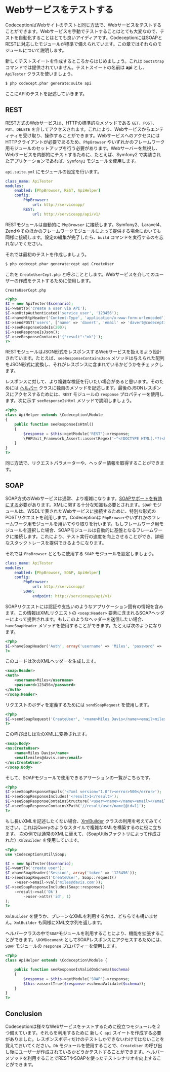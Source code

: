 # Webサービスをテストする

CodeceptionはWebサイトのテストと同じ方法で、Webサービスをテストすることができます。Webサービスを手動でテストすることはとても大変なので、テストを自動化することはとても良いアイディアです。CodeceptionにはSOAPとRESTに対応したモジュールが標準で備えられています。この章ではそれらのモジュールについて説明します。

新しくテストスイートを作成するところからはじめましょう。これは `bootstrap` コマンドでは提供されていません。テストスイートの名前は **api** とし、`ApiTester` クラスを使いましょう。

```bash
$ php codecept.phar generate:suite api
```

ここにAPIのテストを記述していきます。

## REST

REST方式のWebサービスは、HTTPの標準的なメソッドである `GET`、`POST`、`PUT`、`DELETE` を介してアクセスされます。これにより、Webサービスからエンティティを受け取り、操作することができます。WebサービスへのアクセスにはHTTPクライアントが必要であるため、`PhpBrowser` やいずれかのフレームワーク用モジュールのセットアップを行う必要があります。Webサーバーを無視し、Webサービスを内部的にテストするために、たとえば、Symfony2 で実装されたアプリケーションであれば、`Symfony2` モジュールを使用します。

`api.suite.yml` にモジュールの設定を行います。

``` yaml
class_name: ApiTester
modules:
    enabled: [PhpBrowser, REST, ApiHelper]
    config:
		PhpBrowser:
			url: http://serviceapp/
		REST:
		    url: http://serviceapp/api/v1/
```

RESTモジュールは自動的に `PhpBrowser` に接続します。Symfony2、Laravel4、Zendやそのほかのフレームワークモジュールによって提供する場合においても同様に接続します。設定の編集が完了したら、`build` コマンドを実行するのを忘れないでください。

それでは最初のテストを作成しましょう。

```bash
$ php codecept.phar generate:cept api CreateUser
```

これを `CreateUserCept.php` と呼ぶこととします。Webサービスを介してのユーザーの作成をテストするために使用します。

`CreateUserCept.php`

```php
<?php
$I = new ApiTester($scenario);
$I->wantTo('create a user via API');
$I->amHttpAuthenticated('service_user', '123456');
$I->haveHttpHeader('Content-Type', 'application/x-www-form-urlencoded');
$I->sendPOST('users', ['name' => 'davert', 'email' => 'davert@codeception.com']);
$I->seeResponseCodeIs(200);
$I->seeResponseIsJson();
$I->seeResponseContains('{"result":"ok"}');
?>
```

RESTモジュールはJSON形式をレスポンスするWebサービスを扱えるよう設計されています。たとえば、`seeResponseContainsJson` メソッドは与えられた配列をJSON形式に変換し、それがレスポンスに含まれているかどうかをチェックします。

レスポンスに対して、より複雑な検証を行いたい場合があると思います。そのためには [ヘルパー](http://codeception.com/docs/03-ModulesAndHelpers#Helpers) クラスに独自のメソッドを記述します。最後のJSONレスポンスにアクセスするためには、`REST` モジュールの `response` プロパティーを使用します。次に示す `seeResponseIsHtml` メソッドで説明しましょう。

```php
<?php
class ApiHelper extends \Codeception\Module
{
	public function seeResponseIsHtml()
	{
		$response = $this->getModule('REST')->response;
        \PHPUnit_Framework_Assert::assertRegex('~^<!DOCTYPE HTML(.*?)<html>.*?<\/html>~m', $response);
	}
}
?>
```

同じ方法で、リクエストパラメーターや、ヘッダー情報を取得することができます。

## SOAP

SOAP方式のWebサービスは通常、より複雑になります。[SOAPサポートを有効にする](http://php.net/manual/ja/soap.installation.php)必要があります。XMLに関する十分な知識も必要とされます。`SOAP` モジュールは、WSDLで表されたWebサービスに接続するために、特別な形式のPOSTリクエストを利用します。Codeceptionは `PhpBrowser`やいずれかのフレームワーク用モジュールを用いてやり取りを行います。もしフレームワーク用モジュールを選択した場合、SOAPモジュールは自動的に基盤となるフレームワークに接続します。これにより、テスト実行の速度を向上させることができ、詳細なスタックトレースを提供できるようになります。

それでは `PhpBrowser` とともに使用する `SOAP` モジュールを設定しましょう。

``` yaml
class_name: ApiTester
modules:
    enabled: [PhpBrowser, SOAP, ApiHelper]
    config:
		PhpBrowser:
			url: http://serviceapp/
		SOAP:
		    endpoint: http://serviceapp/api/v1/
```

SOAPリクエストには認証や支払いのようなアプリケーション固有の情報を含みます。この情報はXMLリクエストの `<soap:Header>` 要素に含まれるSOAPヘッダーによって提供されます。もしこのようなヘッダーを送信したい場合、`haveSoapHeader` メソッドを使用することができます。たとえば次のようになります。

```php
<?php
$I->haveSoapHeader('Auth', array('username' => 'Miles', 'password' => '123456'));
?>
```

このコードは次のXMLヘッダーを生成します。


```xml
<soap:Header>
<Auth>
	<username>Miles</username>
	<password>123456</password>
</Auth>
</soap:Header>
```

リクエストのボディを定義するためには `sendSoapRequest` を使用します。

```php
<?php
$I->sendSoapRequest('CreateUser', '<name>Miles Davis</name><email>miles@davis.com</email>');
?>
```

この呼び出しは次のXMLに変換されます。

```xml
<soap:Body>
<ns:CreateUser>
	<name>Miles Davis</name>
	<email>miles@davis.com</email>
</ns:CreateUser>
</soap:Body>
```

そして、SOAPモジュールで使用できるアサーションの一覧がこちらです。


```php
<?php
$I->seeSoapResponseEquals('<?xml version="1.0"?><error>500</error>');
$I->seeSoapResponseIncludes('<result>1</result>');
$I->seeSoapResponseContainsStructure('<user><name></name><email></email>');
$I->seeSoapResponseContainsXPath('//result/user/name[@id=1]');
?>
```

もし長いXMLを記述したくない場合、[XmlBuilder](http://codeception.com/docs/reference/XmlBuilder) クラスの利用を考えてみてください。これはjQueryのようなスタイルで複雑なXMLを構築するのに役に立ちます。
次の例では通常のXMLに替えて、（SoapUtilsファクトリによって作成された）`XmlBuilder` を使用しています。

```php
<?php
use \Codeception\Util\Soap;

$I = new ApiTester($scenario);
$I->wantTo('create user');
$I->haveSoapHeader('Session', array('token' => '123456'));
$I->sendSoapRequest('CreateUser', Soap::request()
	->user->email->val('miles@davis.com'));
$I->seeSoapResponseIncludes(Soap::response()
	->result->val('Ok')
		->user->attr('id', 1)
);
?>
```

`XmlBuilder` を使うか、プレーンなXMLを利用するかは、どちらでも構いません。`XmlBuilder` も同様にXML文字列を返します。

ヘルパークラスの中で`SOAP`モジュールを利用することにより、機能を拡張することができます。`\DOMDocument` としてSOAPレスポンスにアクセスするためには、`SOAP` モジュールの `response` プロパティーを使用します。

```php
<?php
class ApiHelper extends \Codeception\Module {

	public function seeResponseIsValidOnSchema($schema)
	{
		$response = $this->getModule('SOAP')->response;
		$this->assertTrue($response->schemaValidate($schema));
	}
}
?>
```

## Conclusion

Codeceptionは様々なWebサービスをテストするために役立つモジュールを２つ備えています。それらを利用するために 新しく `api` スイートを作成する必要がありました。レスポンスボディだけのテストしかできないわけではないことを覚えておいてください。`Db` モジュールを使用することで、`CreateUser` の呼び出し後にユーザーが作成されているかどうかテストすることができます。ヘルパーメソッドを利用することでRESTやSOAPを使ったテストシナリオを向上することができます。